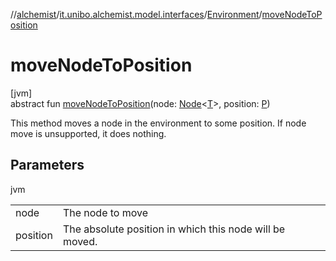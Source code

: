 //[alchemist](../../../index.md)/[it.unibo.alchemist.model.interfaces](../index.md)/[Environment](index.md)/[moveNodeToPosition](move-node-to-position.md)

# moveNodeToPosition

[jvm]\
abstract fun [moveNodeToPosition](move-node-to-position.md)(node: [Node](../-node/index.md)<[T](../-node/index.md)>, position: [P](../-benchmarkable-environment/index.md))

This method moves a node in the environment to some position. If node move is unsupported, it does nothing.

## Parameters

jvm

| | |
|---|---|
| node | The node to move |
| position | The absolute position in which this node will be moved. |
